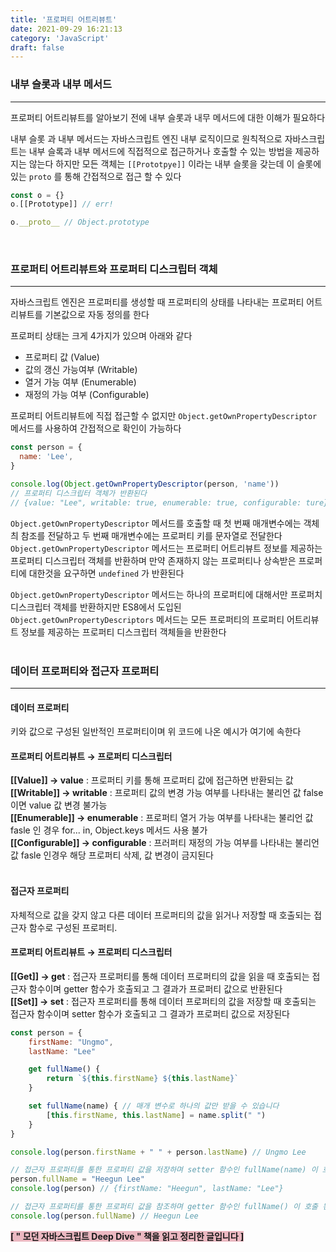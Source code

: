 ```yaml
---
title: '프로퍼티 어트리뷰트'
date: 2021-09-29 16:21:13
category: 'JavaScript'
draft: false
---
```


### **내부 슬롯과 내부 메서드**

---

프로퍼티 어트리뷰트를 알아보기 전에 내부 슬롯과 내무 메서드에 대한 이해가 필요하다

내부 슬롯 과 내부 메서드는 자바스크립트 엔진 내부 로직이므로 원칙적으로 자바스크립트는 내부 슬록과 내부 메서드에 직접적으로 접근하거나 호출할 수 있는 방법을 제공하지는 않는다 하지만 모든 객체는 `[[Prototpye]]` 이라는 내부 슬롯을 갖는데 이 슬롯에 있는 `proto` 를 통해 간접적으로 접근 할 수 있다

```jsx
const o = {}
o.[[Prototype]] // err!

o.__proto__ // Object.prototype
```

<br/>

### **프로퍼티 어트리뷰트와 프로퍼티 디스크립터 객체**

---

자바스크립트 엔진은 프로퍼티를 생성할 때 프로퍼티의 상태를 나타내는 프로퍼티 어트리뷰트를 기본값으로 자동 정의를 한다

프로퍼티 상태는 크게 4가지가 있으며 아래와 같다

- 프로퍼티 값 (Value)
- 값의 갱신 가능여부 (Writable)
- 열거 가능 여부 (Enumerable)
- 재정의 가능 여부 (Configurable)

프로퍼티 어트리뷰트에 직접 접근할 수 없지만 `Object.getOwnPropertyDescriptor` 메서드를 사용하여 간접적으로 확인이 가능하다

```jsx
const person = {
  name: 'Lee',
}

console.log(Object.getOwnPropertyDescriptor(person, 'name'))
// 프로퍼티 디스크립터 객체가 반환된다
// {value: "Lee", writable: true, enumerable: true, configurable: ture}
```

`Object.getOwnPropertyDescriptor` 메서드를 호출할 때 첫 번째 매개변수에는 객체츼 참조를 전달하고 두 번째 매개변수에는 프로퍼티 키를 문자열로 전달한다 `Object.getOwnPropertyDescriptor` 메서드는 프로퍼티 어트리뷰트 정보를 제공하는 프로퍼티 디스크립터 객체를 반환하며 만약 존재하지 않는 프로퍼티나 상속받은 프로퍼티에 대한것을 요구하면 `undefined` 가 반환된다

`Object.getOwnPropertyDescriptor` 메서드는 하나의 프로퍼티에 대해서만 프로퍼치 디스크립터 객체를 반환하지만 ES8에서 도입된 `Object.getOwnPropertyDescriptors` 메서드는 모든 프로퍼티의 프로퍼티 어트리뷰트 정보를 제공하는 프로퍼티 디스크립터 객체들을 반환한다
<br/><br/>

### **데이터 프로퍼티와 접근자 프로퍼티**

---

#### **데이터 프로퍼티**

키와 값으로 구성된 일반적인 프로퍼티이며 위 코드에 나온 예시가 여기에 속한다<br>

#### 프로퍼티 어트리뷰트 → 프로퍼티 디스크립터 <br>

**[[Value]] → value** : 프로퍼티 키를 통해 프로퍼티 값에 접근하면 반환되는 값<br>
**[[Writable]] → writable** : 프로퍼티 값의 변경 가능 여부를 나타내는 불리언 값 false 이면 value 값 변경 불가능<br>
**[[Enumerable]] → enumerable** : 프로퍼티 열거 가능 여부를 나타내는 불리언 값 fasle 인 경우 for... in, Object.keys 메서드 사용 불가<br>
**[[Configurable]] → configurable** : 프러퍼티 재정의 가능 여부를 나타내는 불리언 값 fasle 인경우 해당 프로퍼티 삭제, 값 변경이 금지된다<br>
<br>

#### **접근자 프로퍼티** <br>

자체적으로 값을 갖지 않고 다른 데이터 프로퍼티의 값을 읽거나 저장할 때 호출되는 접근자 함수로 구성된 프로퍼티.

#### 프로퍼티 어트리뷰트 → 프로퍼티 디스크립터

**[[Get]] → get** : 접근자 프로퍼티를 통해 데이터 프로퍼티의 값을 읽을 때 호출되는 접근자 함수이며 getter 함수가 호출되고 그 결과가 프로퍼티 값으로 반환된다<br>
**[[Set]] → set** : 접근자 프로퍼티를 통해 데이터 프로퍼티의 값을 저장할 때 호출되는 접근자 함수이며 setter 함수가 호출되고 그 결과가 프로퍼티 값으로 저장된다

```jsx
const person = {
	firstName: "Ungmo",
	lastName: "Lee"

	get fullName() {
		return `${this.firstName} ${this.lastName}`
	}

	set fullName(name) { // 매개 변수로 하나의 값만 받을 수 있습니다
		[this.firstName, this.lastName] = name.split(" ")
	}
}

console.log(person.firstName + " " + person.lastName) // Ungmo Lee

// 접근자 프로퍼티를 통한 프로퍼티 값을 저장하며 setter 함수인 fullName(name) 이 호출된다
person.fullName = "Heegun Lee"
console.log(person) // {firstName: "Heegun", lastName: "Lee"}

// 접근자 프로퍼티를 통한 프로퍼티 값을 참조하며 getter 함수인 fullName() 이 호출 된다
console.log(person.fullName) // Heegun Lee
```

<span class ="hilight-container" style="background: #ebb8c1"><strong class="strong-container">[ " 모던 자바스크립트 Deep Dive " 책을 읽고 정리한 글입니다 ]</strong></span>
<br/><br/>
